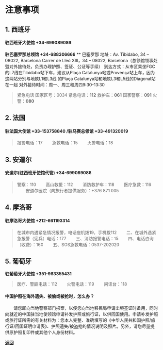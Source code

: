 # 注意事项

##  1. 西班牙

#### 驻西班牙大使馆  +34-699089086         


**驻巴塞罗那总领馆 +34-688306666**
** 巴塞罗那 地址：Av. Tibidabo, 34 – 08022, Barcelona
Carrer de Lleó XIII，34 – 08022, Barcelona（总领馆领事处暨对外接待处，负责办理护照、签证、公证等手续）
到达方式：从市区乘坐FGC的L7线在Tibidabo站下车，建议从Plaça Catalunya站或Provença站上车，因为这两站分别与地铁L1和L3线
的Plaça Catalunya站和地铁L3和L5线的Diagonal站在一起
对外接待时间：周一、周三和周四9:30-13:30

>  紧急电话
> 国家区号：0034
紧急电话：**112**
救护车：**061**
国家警察：**091**
火警：**080**


## 2. 法国

#### 驻法国大使馆 +33-153758840           /驻马赛总领馆 +33-491320019

> 报警电话：17
　　急救电话：15
　　火警电话：18

## 3. 安道尔

#### 安道尔(驻西班牙使馆代管) +34-699089086

> 警察：110 
　　高山救援：112
　　消防救护车：118
　　医疗急救：116
　　安道尔医院（向旅行者提供服务）：+376 871 005

## 4. 摩洛哥

#### 驻摩洛哥大使馆 +212-661193314 

> 在城市内遇紧急情况报警，电话座机拨19，手机拨112
　　二、在城外遇紧急报警（宪兵）电话：177
　　三、消防报警电话：15
　　四、电话咨询（收费）：160
　　五、SOS急救电话：0537-202020

## 5. 葡萄牙

**驻葡萄牙大使馆  +351-963355431**

> 医疗、警匪电话：112 
　　火警电话：119
　　问讯台：118
  
  
#### 中国护照在海外遗失、被偷或被抢时，怎么办？
 
　　请您即向当地警察部门报案，以便您向当地移民局申请出境签证时备用，同时向就近的中国驻当地使领馆申请补发护照或旅行证，以供回国使用。申请补发护照或旅行证所需的有关材料为：您本人完整、准确填写的《中华人民共和国护照/旅行证/回国证明申请表》、护照遗失/被盗抢的情况说明及照片。另外，请您尽量提供原护照复印件或其他个人身份材料。
  
  
[**返回**](https://keeperlu.github.io/spm.html)
